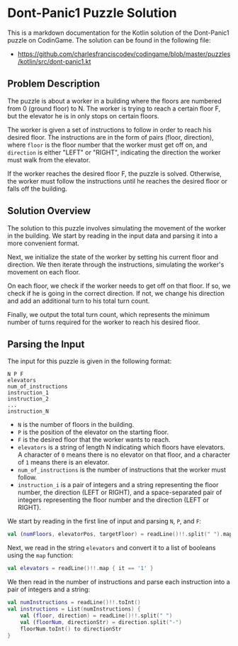 

# Dont-Panic1 Puzzle Solution

This is a markdown documentation for the Kotlin solution of the Dont-Panic1 puzzle on CodinGame. The solution can be found in the following file:

- https://github.com/charlesfranciscodev/codingame/blob/master/puzzles/kotlin/src/dont-panic1.kt

## Problem Description

The puzzle is about a worker in a building where the floors are numbered from 0 (ground floor) to N. The worker is trying to reach a certain floor F, but the elevator he is in only stops on certain floors.

The worker is given a set of instructions to follow in order to reach his desired floor. The instructions are in the form of pairs (floor, direction), where `floor` is the floor number that the worker must get off on, and `direction` is either "LEFT" or "RIGHT", indicating the direction the worker must walk from the elevator.

If the worker reaches the desired floor F, the puzzle is solved. Otherwise, the worker must follow the instructions until he reaches the desired floor or falls off the building.

## Solution Overview

The solution to this puzzle involves simulating the movement of the worker in the building. We start by reading in the input data and parsing it into a more convenient format.

Next, we initialize the state of the worker by setting his current floor and direction. We then iterate through the instructions, simulating the worker's movement on each floor.

On each floor, we check if the worker needs to get off on that floor. If so, we check if he is going in the correct direction. If not, we change his direction and add an additional turn to his total turn count.

Finally, we output the total turn count, which represents the minimum number of turns required for the worker to reach his desired floor.

## Parsing the Input

The input for this puzzle is given in the following format:

```
N P F
elevators
num_of_instructions
instruction_1
instruction_2
...
instruction_N
```

- `N` is the number of floors in the building.
- `P` is the position of the elevator on the starting floor.
- `F` is the desired floor that the worker wants to reach.
- `elevators` is a string of length N indicating which floors have elevators. A character of `0` means there is no elevator on that floor, and a character of `1` means there is an elevator.
- `num_of_instructions` is the number of instructions that the worker must follow.
- `instruction_i` is a pair of integers and a string representing the floor number, the direction (LEFT or RIGHT), and a space-separated pair of integers representing the floor number and the direction (LEFT or RIGHT).

We start by reading in the first line of input and parsing `N`, `P`, and `F`:

```kotlin
val (numFloors, elevatorPos, targetFloor) = readLine()!!.split(" ").map { it.toInt() }
```

Next, we read in the string `elevators` and convert it to a list of booleans using the `map` function:

```kotlin
val elevators = readLine()!!.map { it == '1' }
```

We then read in the number of instructions and parse each instruction into a pair of integers and a string:

```kotlin
val numInstructions = readLine()!!.toInt()
val instructions = List(numInstructions) {
    val (floor, direction) = readLine()!!.split(" ")
    val (floorNum, directionStr) = direction.split("-")
    floorNum.toInt() to directionStr
}
```
